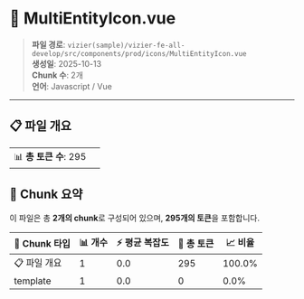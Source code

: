 # 📄 MultiEntityIcon.vue

> **파일 경로**: `vizier(sample)/vizier-fe-all-develop/src/components/prod/icons/MultiEntityIcon.vue`  
> **생성일**: 2025-10-13  
> **Chunk 수**: 2개  
> **언어**: Javascript / Vue
---





## 📋 파일 개요

| | |
|--|--|
| 📊 **총 토큰 수**: 295 |  |






## 🧩 Chunk 요약

이 파일은 총 **2개의 chunk**로 구성되어 있으며, **295개의 토큰**을 포함합니다.

| 🧩 Chunk 타입 | 📊 개수 | ⚡ 평균 복잡도 | 📝 총 토큰 | 📈 비율 |
|---------------|--------|-------------|----------|--------|
| 📋 파일 개요 | 1 | 0.0 | 295 | 100.0% |
| template | 1 | 0.0 | 0 | 0.0% |

